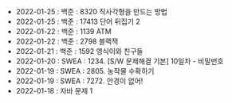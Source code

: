 * 2022-01-25 : 백준 : 8320 직사각형을 만드는 방법
* 2022-01-25 : 백준 : 17413 단어 뒤집기 2
* 2022-01-22 : 백준 : 1139 ATM
* 2022-01-22 : 백준 : 2798 블랙잭
* 2022-01-21 : 백준 : 1592 영식이와 친구들
* 2022-01-20 : SWEA : 1234. [S/W 문제해결 기본] 10일차 - 비밀번호
* 2022-01-19 : SWEA : 2805. 농작물 수확하기
* 2022-01-19 : SWEA : 7272. 안경이 없어!
* 2022-01-18 : 자바 문제 1
